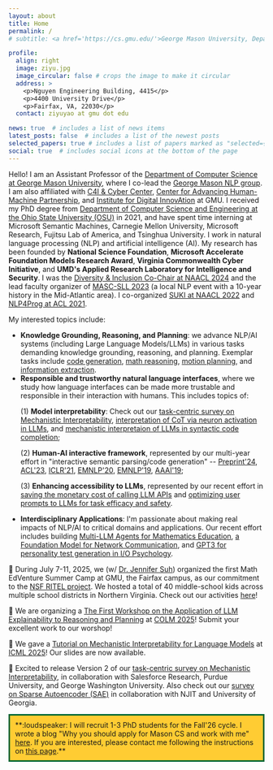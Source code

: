 ```yaml
---
layout: about
title: Home
permalink: /
# subtitle: <a href='https://cs.gmu.edu/'>George Mason University, Department of Computer Science</a>.

profile:
  align: right
  image: ziyu.jpg
  image_circular: false # crops the image to make it circular
  address: >
    <p>Nguyen Engineering Building, 4415</p>
    <p>4400 University Drive</p>
    <p>Fairfax, VA, 22030</p>
  contact: ziyuyao at gmu dot edu

news: true  # includes a list of news items
latest_posts: false  # includes a list of the newest posts
selected_papers: true # includes a list of papers marked as "selected={true}"
social: true  # includes social icons at the bottom of the page
---
```


Hello! I am an Assistant Professor of the <a href="https://cs.gmu.edu/">Department of Computer Science at George Mason University</a>, where I co-lead the <a href="https://nlp.cs.gmu.edu/">George Mason NLP group</a>. I am also affiliated with <a href="https://c4i.gmu.edu/">C4I & Cyber Center</a>, <a href="https://cahmp.gmu.edu/">Center for Advancing Human-Machine Partnership</a>, and <a href="https://idia.gmu.edu/">Institute for Digital InnovAtion</a> at GMU. I received my PhD degree from <a href="https://cse.osu.edu/">Department of Computer Science and Engineering at the Ohio State University (OSU)</a> in 2021, and have spent time interning at Microsoft Semantic Machines, Carnegie Mellon University, Microsoft Research, Fujitsu Lab of America, and Tsinghua University. I work in natural language processing (NLP) and artificial intelligence (AI). My research has been founded by <b>National Science Foundation</b>, <b>Microsoft Accelerate Foundation Models Research Award</b>, <b>Virginia Commonwealth Cyber Initiative</b>, and <b>UMD's Applied Research Laboratory for Intelligence and Security</b>. I was the <a href="https://2024.naacl.org/committees/organization/#diversity--inclusion-chairs">Diversity & Inclusion Co-Chair at NAACL 2024</a> and the lead faculty organizer of <a href="https://www.mascsll.org/2023/">MASC-SLL 2023</a> (a local NLP event with a 10-year history in the Mid-Atlantic area). I co-organized <a href="https://suki-workshop.github.io/">SUKI at NAACL 2022</a> and <a href="https://nlp4prog.github.io/2021/">NLP4Prog at ACL 2021</a>.

My interested topics include:
<ul>
  <li><b>Knowledge Grounding, Reasoning, and Planning</b>: we advance NLP/AI systems (including Large Language Models/LLMs) in various tasks demanding knowledge grounding, reasoning, and planning. Exemplar tasks include <a href="https://nlp4prog.github.io/2021/">code generation</a>, <a href="https://arxiv.org/pdf/2410.03864">math reasoning</a>, <a href="https://arxiv.org/pdf/2411.18711">motion planning</a>, and <a href="https://arxiv.org/pdf/2502.16377">information extraction</a>. 
  </li>
  
  <!-- With my wonderful collaborators, we recently built <a href="https://arxiv.org/pdf/2308.04030.pdf">Gentopia</a>, an open-source platform for implementing <b>Tool-Augmented LLM Agents</b>, to facilitate the exploration of LLMs for reasoning and planning.</li> -->

  <li><b>Responsible and trustworthy natural language interfaces</b>, where we study how language interfaces can be made more trustable and responsible in their interaction with humans. This includes topics of: 

  (1) <b>Model interpretability</b>: Check out our <a href="https://arxiv.org/pdf/2407.02646">task-centric survey on Mechanistic Interpretability</a>, <a href="https://arxiv.org/pdf/2406.12288">interpretation of CoT via neuron activation in LLMs</a>, and <a href="https://arxiv.org/pdf/2502.18499">mechanistic interpretaion of LLMs in syntactic code completion</a>;
  
  (2) <b>Human-AI interactive framework</b>, represented by our multi-year effort in "interactive semantic parsing/code generation" -- <a href="https://hyan5.github.io/IntelliExplain/">Preprint'24</a>, <a href="https://arxiv.org/pdf/2305.08195.pdf">ACL'23</a>, <a href="https://openreview.net/pdf?id=v9hAX77--cZ">ICLR'21</a>, <a href="https://arxiv.org/pdf/2005.00689.pdf">EMNLP'20</a>, <a href="https://arxiv.org/pdf/1910.05389.pdf">EMNLP'19</a>, <a href="https://arxiv.org/pdf/1808.06740.pdf">AAAI'19</a>;
  
  (3) <b>Enhancing accessibility to LLMs</b>, represented by our recent effort in <a href="https://arxiv.org/pdf/2310.03094.pdf">saving the monetary cost of calling LLM APIs</a> and <a href="https://arxiv.org/pdf/2310.02107.pdf">optimizing user prompts to LLMs for task efficacy and safety</a>.
  
  </li>

  <li><b>Interdisciplinary Applications</b>: I'm passionate about making real impacts of NLP/AI to critical domains and applications. Our recent effort includes building <a href="https://murongyue.github.io/MathVC.github.io/">Multi-LLM Agents for Mathematics Education</a>, <a href="https://arxiv.org/pdf/2402.03646.pdf">a Foundation Model for Network Communication</a>, and <a href="https://link.springer.com/epdf/10.1007/s10869-022-09864-6?sharing_token=oM_FITa-ZMsaUxDt1dypj_e4RwlQNchNByi7wbcMAY6dkXYeEYupPSqR009uRLqzjOkoEQXE54xAk8giN9qKGscoSEQcHEIuAsVuTIH0Y85EB05c3M1eR5mnsr203HjI_mcaqkcI_jvDvKGUfa1q1FviAXgPeTPBhW3gDGiJNqo=">GPT3 for personality test generation in I/O Psychology</a>. </li>

</ul>

:star2: During July 7-11, 2025, we (w/ <a href="https://drjennifersuh.onmason.com/">Dr. Jennifer Suh</a>) organized the first Math EdVenture Summer Camp at GMU, the Fairfax campus, as our commitment to the <a href="https://ziyu-yao-nlp-lab.github.io/MathVC-NSF.github.io/">NSF RITEL project</a>. We hosted a total of 40 middle-school kids across multiple school districts in Northern Virginia. Check out our activities <a href="https://sites.google.com/view/mathedventure/home">here</a>!

:star2: We are organizing a <a href="https://xllm-reasoning-planning-workshop.github.io/">The First Workshop on the Application of LLM Explainability to Reasoning and Planning</a> at <a href="https://colmweb.org/">COLM 2025</a>! Submit your excellent work to our worshop!

:star2: We gave a <a href="https://ziyu-yao-nlp-lab.github.io/ICML25-MI-Tutorial.github.io/">Tutorial on Mechanistic Interpretability for Language Models</a> at <a href="https://icml.cc/">ICML 2025</a>! Our slides are now available.

:star2: Excited to release Version 2 of our <a href="https://arxiv.org/pdf/2407.02646">task-centric survey on Mechanistic Interpretability</a>, in collaboration with Salesforce Research, Purdue University, and George Washington University. Also check out our <a href="https://arxiv.org/pdf/2503.05613">survey on Sparse Autoencoder (SAE)</a> in collaboration with NJIT and University of Georgia.

<div style="border: 3px solid #006633; padding: 10px; background-color: #FFCC33">
  **:loudspeaker: I will recruit 1-3 PhD students for the Fall'26 cycle. I wrote a blog "Why you should apply for Mason CS and work with me" <a href="./why-mason-and-my-group">here</a>. If you are interested, please contact me following the instructions on <a href="./prospective_students">this page</a>.**
</div>

<!-- Write your biography here. Tell the world about yourself. Link to your favorite [subreddit](http://reddit.com). You can put a picture in, too. The code is already in, just name your picture `prof_pic.jpg` and put it in the `img/` folder.

Put your address / P.O. box / other info right below your picture. You can also disable any of these elements by editing `profile` property of the YAML header of your `_pages/about.md`. Edit `_bibliography/papers.bib` and Jekyll will render your [publications page](/al-folio/publications/) automatically.

Link to your social media connections, too. This theme is set up to use [Font Awesome icons](http://fortawesome.github.io/Font-Awesome/) and [Academicons](https://jpswalsh.github.io/academicons/), like the ones below. Add your Facebook, Twitter, LinkedIn, Google Scholar, or just disable all of them. -->
